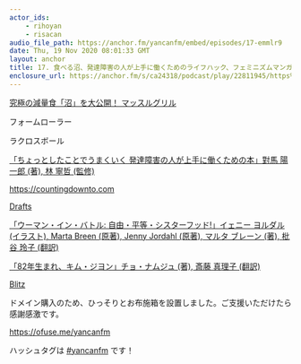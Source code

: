 ```yaml
---
actor_ids:
    - rihoyan
    - risacan
audio_file_path: https://anchor.fm/yancanfm/embed/episodes/17-emmlr9
date: Thu, 19 Nov 2020 08:01:33 GMT
layout: anchor
title: 17. 食べる沼、発達障害の人が上手に働くためのライフハック、フェミニズムマンガの話
enclosure_url: https://anchor.fm/s/ca24318/podcast/play/22811945/https%3A%2F%2Fd3ctxlq1ktw2nl.cloudfront.net%2Fstaging%2F2020-10-19%2F49711101-8744-fb27-ff21-6dccec0edfeb.mp3
---
```

<p><a href="https://www.youtube.com/watch?v=NJtgQEXAjNI">究極の減量食「沼」を大公開！ マッスルグリル</a></p>
<p>フォームローラー</p>
<p>ラクロスボール</p>
<p><a href="https://www.amazon.co.jp/dp/B072FHNZTM/ref=cm_sw_em_r_mt_dp_5-HTFbHYDCA90">「ちょっとしたことでうまくいく 発達障害の人が上手に働くための本」對馬 陽一郎 (著), 林 寧哲 (監修)</a></p>
<p><a href="https://countingdownto.com">https://countingdownto.com</a></p>
<p><a href="https://apps.apple.com/jp/app/drafts/id1236254471">Drafts</a></p>
<p><a href="https://www.amazon.co.jp/dp/4772613951/ref=cm_sw_em_r_mt_dp_o-HTFbM68SXDQ?_encoding=UTF8&amp;psc=1">「ウーマン・イン・バトル: 自由・平等・シスターフッド!」イェニー ヨルダル (イラスト), Marta Breen (原著), Jenny Jordahl (原著), マルタ ブレーン (著), 枇谷 玲子 (翻訳)</a></p>
<p><a href="https://www.amazon.co.jp/dp/4480832114/ref=cm_sw_em_r_mt_dp_cbITFbDETJ8AJ%20blitz%20h">「82年生まれ、キム・ジヨン」チョ・ナムジュ (著), 斎藤 真理子 (翻訳)</a></p>
<p><a href="https://blitzjs.com/docs/getting-started">Blitz</a></p>
<p>ドメイン購入のため、ひっそりとお布施箱を設置しました。ご支援いただけたら感謝感激です。</p>
<p><a href="https://ofuse.me/yancanfm">https://ofuse.me/yancanfm</a></p>
<p>ハッシュタグは <a href="https://twitter.com/search?q=%23yancanfm">#yancanfm</a> です！</p>
  